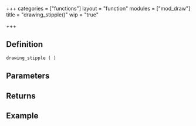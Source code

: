 +++
categories = ["functions"]
layout = "function"
modules = ["mod_draw"]
title = "drawing_stipple()"
wip = "true"

+++

## Definition

    drawing_stipple ( )

## Parameters

## Returns

## Example

```
```
